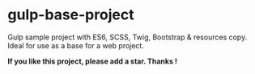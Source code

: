 # gulp-base-project

Gulp sample project with ES6, SCSS, Twig, Bootstrap & resources copy.
Ideal for use as a base for a web project.

**If you like this project, please add a star. Thanks !**